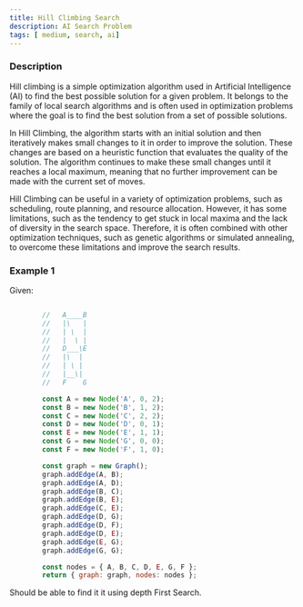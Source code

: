 ```yaml
---
title: Hill Climbing Search
description: AI Search Problem
tags: [ medium, search, ai]
---
```


### Description

Hill climbing is a simple optimization algorithm used in Artificial Intelligence (AI) to find the best possible solution for a given problem. It belongs to the family of local search algorithms and is often used in optimization problems where the goal is to find the best solution from a set of possible solutions.

In Hill Climbing, the algorithm starts with an initial solution and then iteratively makes small changes to it in order to improve the solution. These changes are based on a heuristic function that evaluates the quality of the solution. The algorithm continues to make these small changes until it reaches a local maximum, meaning that no further improvement can be made with the current set of moves.

Hill Climbing can be useful in a variety of optimization problems, such as scheduling, route planning, and resource allocation. However, it has some limitations, such as the tendency to get stuck in local maxima and the lack of diversity in the search space. Therefore, it is often combined with other optimization techniques, such as genetic algorithms or simulated annealing, to overcome these limitations and improve the search results.


### Example 1


Given: 

```js

        //   A____B
        //   |\   |
        //   | \  |
        //   |  \ |
        //   D___\E
        //   |\  |
        //   | \ |
        //   |__\|
        //   F    G

        const A = new Node('A', 0, 2);
        const B = new Node('B', 1, 2);
        const C = new Node('C', 2, 2);
        const D = new Node('D', 0, 1);
        const E = new Node('E', 1, 1);
        const G = new Node('G', 0, 0);
        const F = new Node('F', 1, 0);

        const graph = new Graph();
        graph.addEdge(A, B);
        graph.addEdge(A, D);
        graph.addEdge(B, C);
        graph.addEdge(B, E);
        graph.addEdge(C, E);
        graph.addEdge(D, G);
        graph.addEdge(D, F);
        graph.addEdge(D, E);
        graph.addEdge(E, G);
        graph.addEdge(G, G);

        const nodes = { A, B, C, D, E, G, F };
        return { graph: graph, nodes: nodes };
```

Should be able to find it it using depth First Search.







